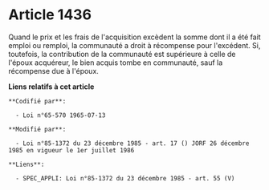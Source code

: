 # Article 1436

Quand le prix et les frais de l'acquisition  excèdent la somme dont il a été fait emploi ou remploi, la communauté a droit à
récompense pour l'excédent. Si, toutefois, la contribution de la communauté est supérieure à celle de l'époux acquéreur, le
bien acquis tombe en communauté, sauf la récompense due à l'époux.

**Liens relatifs à cet article**

	**Codifié par**:

	  - Loi n°65-570 1965-07-13

	**Modifié par**:

	  - Loi n°85-1372 du 23 décembre 1985 - art. 17 () JORF 26 décembre 1985 en vigueur le 1er juillet 1986

	**Liens**:

	  - SPEC_APPLI: Loi n°85-1372 du 23 décembre 1985 - art. 55 (V)

